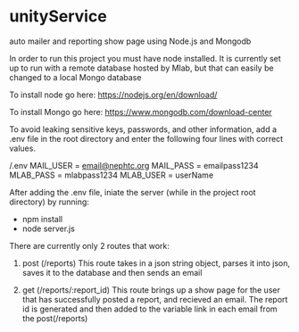 # unityService
auto mailer and reporting show page using Node.js and Mongodb

In order to run this project you must have node installed.  It is currently set up to run with a remote database hosted by Mlab, but that can easily be changed to a local Mongo database

To install node go here: https://nodejs.org/en/download/

To install Mongo go here: https://www.mongodb.com/download-center
  
To avoid leaking sensitive keys, passwords, and other information, add a .env file in the root directory and enter the following four lines with correct values.

/.env
MAIL_USER = email@nephtc.org
MAIL_PASS = emailpass1234
MLAB_PASS = mlabpass1234
MLAB_USER = userName


After adding the .env file, iniate the server (while in the project root directory) by running: 
- npm install
- node server.js

There are currently only 2 routes that work:

1. post (/reports)
  This route takes in a json string object, parses it into json, saves it to the database and then sends an email

2. get (/reports/:report_id)
  This route brings up a show page for the user that has successfully posted a report, and recieved an email. The report id is generated and then added to the variable link in each email from the post(/reports)

